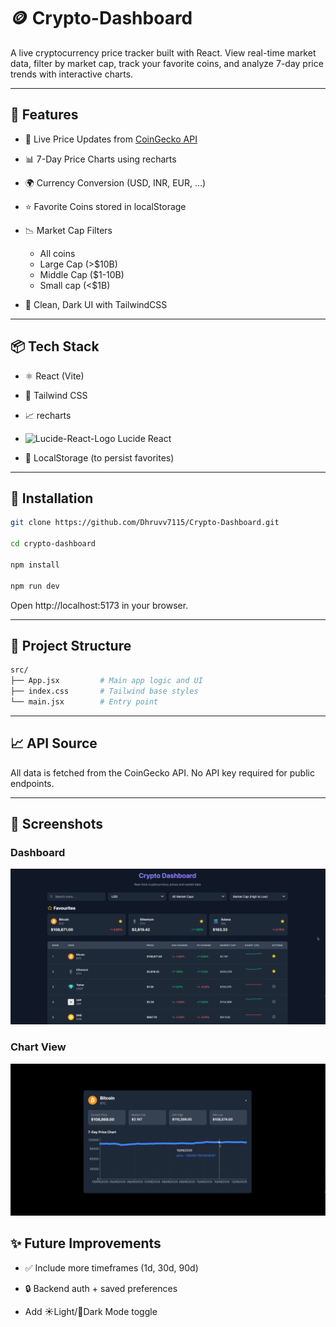 # 🪙 Crypto-Dashboard

A live cryptocurrency price tracker built with React. View real-time market data, filter by market cap, track your favorite coins, and analyze 7-day price trends with interactive charts.

---

## 🚀 Features

- 🔄 Live Price Updates from [CoinGecko API](https://www.coingecko.com/en/api)

- 📊 7-Day Price Charts using recharts

- 🌍 Currency Conversion (USD, INR, EUR, ...)

- ⭐ Favorite Coins stored in localStorage

- 📉 Market Cap Filters
  - All coins
  - Large Cap (>$10B)
  - Middle Cap ($1-10B)
  - Small cap (<$1B)

- 🌙 Clean, Dark UI with TailwindCSS

---

## 📦 Tech Stack

- ⚛️ React (Vite)

- 💨 Tailwind CSS

- 📈 recharts

- ![Lucide-React-Logo](https://lucide.dev/logo.dark.svg) Lucide React

- 🧠 LocalStorage (to persist favorites)

---

## 🔧 Installation

```bash
git clone https://github.com/Dhruvv7115/Crypto-Dashboard.git

cd crypto-dashboard

npm install

npm run dev
```
Open http://localhost:5173 in your browser.

---

## 📁 Project Structure

```bash 
src/
├── App.jsx         # Main app logic and UI
├── index.css       # Tailwind base styles
└── main.jsx        # Entry point
```

---

## 📈 API Source

All data is fetched from the CoinGecko API. No API key required for public endpoints.

---

## 📸 Screenshots

### Dashboard

![Dashboard](./public/images/Dashboard.png)

### Chart View
![Chart View](./public/images/ChartView.png)


## ✨ Future Improvements

- ✅ Include more timeframes (1d, 30d, 90d)

- 🔒 Backend auth + saved preferences

- Add ☀️Light/🌙Dark Mode toggle